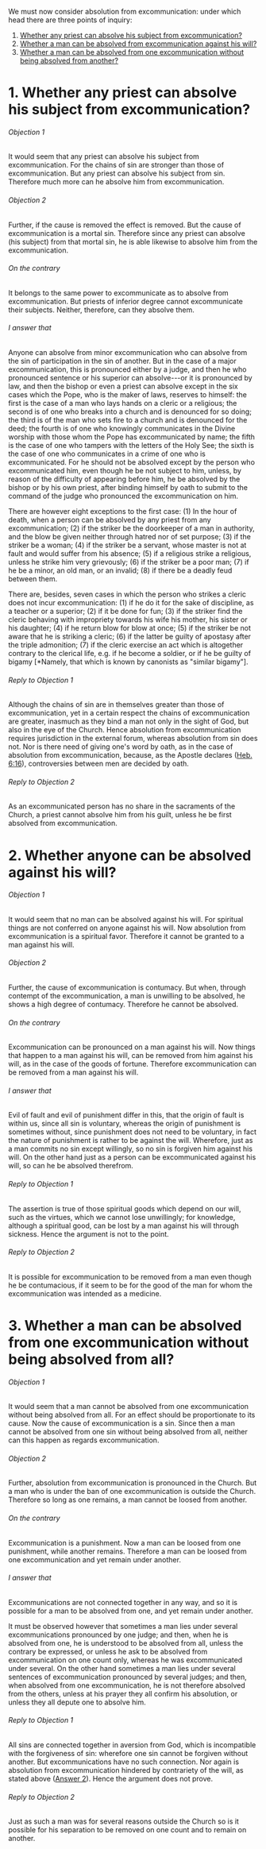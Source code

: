We must now consider absolution from excommunication: under which head there are three points of inquiry:  

1. [ Whether any priest can absolve his subject from excommunication?](#1.%20Whether%20any%20priest%20can%20absolve%20his%20subject%20from%20excommunication?)
2. [ Whether a man can be absolved from excommunication against his will?](#2.%20Whether%20anyone%20can%20be%20absolved%20against%20his%20will?)
3. [ Whether a man can be absolved from one excommunication without being absolved from another?  ](#3.%20Whether%20a%20man%20can%20be%20absolved%20from%20one%20excommunication%20without%20being%20absolved%20from%20all?)



# 1. Whether any priest can absolve his subject from excommunication? 

###### Objection 1
It would seem that any priest can absolve his subject from excommunication. For the chains of sin are stronger than those of excommunication. But any priest can absolve his subject from sin. Therefore much more can he absolve him from excommunication.  

###### Objection 2
Further, if the cause is removed the effect is removed. But the cause of excommunication is a mortal sin. Therefore since any priest can absolve (his subject) from that mortal sin, he is able likewise to absolve him from the excommunication.  

###### On the contrary
It belongs to the same power to excommunicate as to absolve from excommunication. But priests of inferior degree cannot excommunicate their subjects. Neither, therefore, can they absolve them.  

###### I answer that
Anyone can absolve from minor excommunication who can absolve from the sin of participation in the sin of another. But in the case of a major excommunication, this is pronounced either by a judge, and then he who pronounced sentence or his superior can absolve---or it is pronounced by law, and then the bishop or even a priest can absolve except in the six cases which the Pope, who is the maker of laws, reserves to himself: the first is the case of a man who lays hands on a cleric or a religious; the second is of one who breaks into a church and is denounced for so doing; the third is of the man who sets fire to a church and is denounced for the deed; the fourth is of one who knowingly communicates in the Divine worship with those whom the Pope has excommunicated by name; the fifth is the case of one who tampers with the letters of the Holy See; the sixth is the case of one who communicates in a crime of one who is excommunicated. For he should not be absolved except by the person who excommunicated him, even though he be not subject to him, unless, by reason of the difficulty of appearing before him, he be absolved by the bishop or by his own priest, after binding himself by oath to submit to the command of the judge who pronounced the excommunication on him.  

There are however eight exceptions to the first case: (1) In the hour of death, when a person can be absolved by any priest from any excommunication; (2) if the striker be the doorkeeper of a man in authority, and the blow be given neither through hatred nor of set purpose; (3) if the striker be a woman; (4) if the striker be a servant, whose master is not at fault and would suffer from his absence; (5) if a religious strike a religious, unless he strike him very grievously; (6) if the striker be a poor man; (7) if he be a minor, an old man, or an invalid; (8) if there be a deadly feud between them.  

There are, besides, seven cases in which the person who strikes a cleric does not incur excommunication: (1) if he do it for the sake of discipline, as a teacher or a superior; (2) if it be done for fun; (3) if the striker find the cleric behaving with impropriety towards his wife his mother, his sister or his daughter; (4) if he return blow for blow at once; (5) if the striker be not aware that he is striking a cleric; (6) if the latter be guilty of apostasy after the triple admonition; (7) if the cleric exercise an act which is altogether contrary to the clerical life, e.g. if he become a soldier, or if he be guilty of bigamy \[\*Namely, that which is known by canonists as "similar bigamy"\].  

###### Reply to Objection 1
Although the chains of sin are in themselves greater than those of excommunication, yet in a certain respect the chains of excommunication are greater, inasmuch as they bind a man not only in the sight of God, but also in the eye of the Church. Hence absolution from excommunication requires jurisdiction in the external forum, whereas absolution from sin does not. Nor is there need of giving one's word by oath, as in the case of absolution from excommunication, because, as the Apostle declares ([Heb. 6:16](http://bible.gospelcom.net/bible?Heb++6:16)), controversies between men are decided by oath.  

###### Reply to Objection 2
As an excommunicated person has no share in the sacraments of the Church, a priest cannot absolve him from his guilt, unless he be first absolved from excommunication.  




# 2. Whether anyone can be absolved against his will? 

###### Objection 1
It would seem that no man can be absolved against his will. For spiritual things are not conferred on anyone against his will. Now absolution from excommunication is a spiritual favor. Therefore it cannot be granted to a man against his will.  

###### Objection 2
Further, the cause of excommunication is contumacy. But when, through contempt of the excommunication, a man is unwilling to be absolved, he shows a high degree of contumacy. Therefore he cannot be absolved.  

###### On the contrary
Excommunication can be pronounced on a man against his will. Now things that happen to a man against his will, can be removed from him against his will, as in the case of the goods of fortune. Therefore excommunication can be removed from a man against his will.  

###### I answer that
Evil of fault and evil of punishment differ in this, that the origin of fault is within us, since all sin is voluntary, whereas the origin of punishment is sometimes without, since punishment does not need to be voluntary, in fact the nature of punishment is rather to be against the will. Wherefore, just as a man commits no sin except willingly, so no sin is forgiven him against his will. On the other hand just as a person can be excommunicated against his will, so can he be absolved therefrom.  

###### Reply to Objection 1
The assertion is true of those spiritual goods which depend on our will, such as the virtues, which we cannot lose unwillingly; for knowledge, although a spiritual good, can be lost by a man against his will through sickness. Hence the argument is not to the point.

###### Reply to Objection 2
It is possible for excommunication to be removed from a man even though he be contumacious, if it seem to be for the good of the man for whom the excommunication was intended as a medicine.  




# 3. Whether a man can be absolved from one excommunication without being absolved from all? 

###### Objection 1
It would seem that a man cannot be absolved from one excommunication without being absolved from all. For an effect should be proportionate to its cause. Now the cause of excommunication is a sin. Since then a man cannot be absolved from one sin without being absolved from all, neither can this happen as regards excommunication.  

###### Objection 2
Further, absolution from excommunication is pronounced in the Church. But a man who is under the ban of one excommunication is outside the Church. Therefore so long as one remains, a man cannot be loosed from another.  

###### On the contrary
Excommunication is a punishment. Now a man can be loosed from one punishment, while another remains. Therefore a man can be loosed from one excommunication and yet remain under another.  

###### I answer that
Excommunications are not connected together in any way, and so it is possible for a man to be absolved from one, and yet remain under another.  

It must be observed however that sometimes a man lies under several excommunications pronounced by one judge; and then, when he is absolved from one, he is understood to be absolved from all, unless the contrary be expressed, or unless he ask to be absolved from excommunication on one count only, whereas he was excommunicated under several. On the other hand sometimes a man lies under several sentences of excommunication pronounced by several judges; and then, when absolved from one excommunication, he is not therefore absolved from the others, unless at his prayer they all confirm his absolution, or unless they all depute one to absolve him.  

###### Reply to Objection 1
All sins are connected together in aversion from God, which is incompatible with the forgiveness of sin: wherefore one sin cannot be forgiven without another. But excommunications have no such connection. Nor again is absolution from excommunication hindered by contrariety of the will, as stated above ([Answer 2](#2.%20Whether%20anyone%20can%20be%20absolved%20against%20his%20will?%20)). Hence the argument does not prove.  

###### Reply to Objection 2
Just as such a man was for several reasons outside the Church so is it possible for his separation to be removed on one count and to remain on another.
